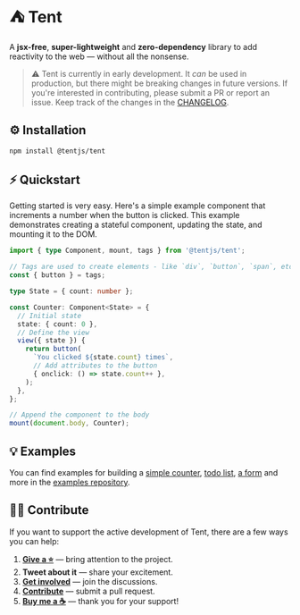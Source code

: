 # ⛺ Tent

A **jsx-free**, **super-lightweight** and **zero-dependency** library to add reactivity to the web &mdash; without all the nonsense.

> ⚠️ Tent is currently in early development. It _can_ be used in production, but there might be breaking changes in future versions. If you're interested in contributing, please submit a PR or report an issue. Keep track of the changes in the [CHANGELOG](CHANGELOG.md).

## ⚙️ Installation

```bash
npm install @tentjs/tent
```

## ⚡ Quickstart

Getting started is very easy. Here's a simple example component that increments a number when the button is clicked. This example demonstrates creating a stateful component, updating the state, and mounting it to the DOM.

```typescript
import { type Component, mount, tags } from '@tentjs/tent';

// Tags are used to create elements - like `div`, `button`, `span`, etc.
const { button } = tags;

type State = { count: number };

const Counter: Component<State> = {
  // Initial state
  state: { count: 0 },
  // Define the view
  view({ state }) {
    return button(
      `You clicked ${state.count} times`,
      // Add attributes to the button
      { onclick: () => state.count++ },
    );
  },
};

// Append the component to the body
mount(document.body, Counter);
```

## 💡 Examples

You can find examples for building a [simple counter](https://github.com/tentjs/examples/tree/main/counter), [todo list](https://github.com/tentjs/examples/tree/main/todo-list), [a form](https://github.com/tentjs/examples/tree/main/form) and more in the [examples repository](https://github.com/tentjs/examples).

## 👍🏻 Contribute

If you want to support the active development of Tent, there are a few ways you can help:

1. [**Give a ⭐**](https://github.com/tentjs/tent/stargazers) &mdash; bring attention to the project.
2. **Tweet about it** &mdash; share your excitement.
3. [**Get involved**](https://github.com/tentjs/tent/discussions) &mdash; join the discussions.
4. [**Contribute**](https://github.com/tentjs/tent/pulls) &mdash; submit a pull request.
5. [**Buy me a ☕**](https://www.buymeacoffee.com/sebkolind) &mdash; thank you for your support!
